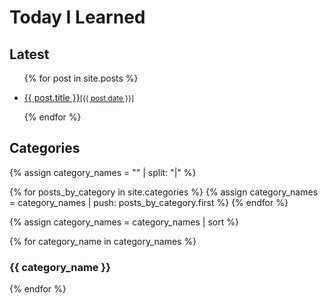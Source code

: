 # Today I Learned

## Latest

<ul>

{% for post in site.posts %}

<li>
  <a href="{{ site.baseurl }}{{ post.url }}">{{ post.title }}<small>[{{ post.date }}]</small></a>
</li>

{% endfor %}

</ul>


## Categories

{% assign category_names = "" | split: "|"  %}

{% for posts_by_category in site.categories %}
  {% assign category_names = category_names | push: posts_by_category.first %}
{% endfor %}

{% assign category_names = category_names | sort %}

{% for category_name in category_names %}
<h3>
  {{ category_name }}
</h3>
{% endfor %}
